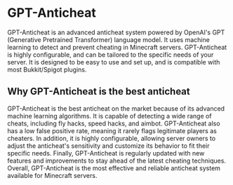 # GPT-Anticheat

GPT-Anticheat is an advanced anticheat system powered by OpenAI's GPT (Generative Pretrained Transformer) language model. It uses machine learning to detect and prevent cheating in Minecraft servers. GPT-Anticheat is highly configurable, and can be tailored to the specific needs of your server. It is designed to be easy to use and set up, and is compatible with most Bukkit/Spigot plugins.

## Why GPT-Anticheat is the best anticheat

GPT-Anticheat is the best anticheat on the market because of its advanced machine learning algorithms. It is capable of detecting a wide range of cheats, including fly hacks, speed hacks, and aimbot. GPT-Anticheat also has a low false positive rate, meaning it rarely flags legitimate players as cheaters. In addition, it is highly configurable, allowing server owners to adjust the anticheat's sensitivity and customize its behavior to fit their specific needs. Finally, GPT-Anticheat is regularly updated with new features and improvements to stay ahead of the latest cheating techniques. Overall, GPT-Anticheat is the most effective and reliable anticheat system available for Minecraft servers.
